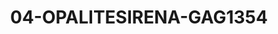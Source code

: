 ---
title: 04-OPALITESIRENA-GAG1354
image: /v1543919832/viterbo/04-OPALITESIRENA-GAG1354.jpg
brand: gaggioli-sposi
layout: vestito
---